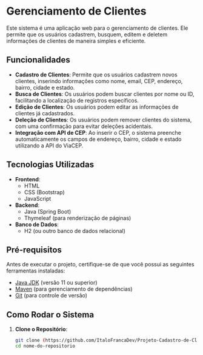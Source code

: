 # Gerenciamento de Clientes

Este sistema é uma aplicação web para o gerenciamento de clientes. Ele permite que os usuários cadastrem, busquem, editem e deletem informações de clientes de maneira simples e eficiente.

## Funcionalidades

- **Cadastro de Clientes**: Permite que os usuários cadastrem novos clientes, inserindo informações como nome, email, CEP, endereço, bairro, cidade e estado.
- **Busca de Clientes**: Os usuários podem buscar clientes por nome ou ID, facilitando a localização de registros específicos.
- **Edição de Clientes**: Os usuários podem editar as informações de clientes já cadastrados.
- **Deleção de Clientes**: Os usuários podem remover clientes do sistema, com uma confirmação para evitar deleções acidentais.
- **Integração com API de CEP**: Ao inserir o CEP, o sistema preenche automaticamente os campos de endereço, bairro, cidade e estado utilizando a API do ViaCEP.

## Tecnologias Utilizadas

- **Frontend**:
  - HTML
  - CSS (Bootstrap)
  - JavaScript
- **Backend**:
  - Java (Spring Boot)
  - Thymeleaf (para renderização de páginas)
- **Banco de Dados**:
  - H2 (ou outro banco de dados relacional)
  
## Pré-requisitos

Antes de executar o projeto, certifique-se de que você possui as seguintes ferramentas instaladas:

- [Java JDK](https://www.oracle.com/java/technologies/javase-jdk11-downloads.html) (versão 11 ou superior)
- [Maven](https://maven.apache.org/download.cgi) (para gerenciamento de dependências)
- [Git](https://git-scm.com/downloads) (para controle de versão)

## Como Rodar o Sistema

1. **Clone o Repositório**:

   ```bash
   git clone (https://github.com/ItaloFrancaDev/Projeto-Cadastro-de-Cliente.git)
   cd nome-do-repositorio
